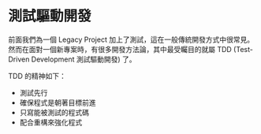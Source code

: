 # 測試驅動開發

前面我們為一個 Legacy Project 加上了測試，這在一般傳統開發方式中很常見。然而在面對一個新專案時，有很多開發方法論，其中最受矚目的就屬 TDD (Test-Driven Development 測試驅動開發) 了。

TDD 的精神如下：

* 測試先行
* 確保程式是朝著目標前進
* 只寫能被測試的程式碼
* 配合重構來強化程式
